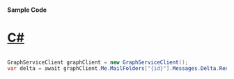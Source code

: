 #### Sample Code
# [C#](#tab/Csharp)

```C#

GraphServiceClient graphClient = new GraphServiceClient();
var delta = await graphClient.Me.MailFolders["{id}"].Messages.Delta.Request().GetAsync();

```
